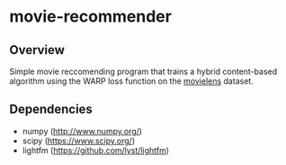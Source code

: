 # movie-recommender 

## Overview

Simple movie reccomending program that trains a hybrid content-based algorithm using the WARP loss function on the [movielens](http://grouplens.org/datasets/movielens/) dataset.

## Dependencies

- numpy (http://www.numpy.org/)
- scipy (https://www.scipy.org/)
- lightfm (https://github.com/lyst/lightfm)




